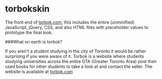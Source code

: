 torbokskin
==========

The front end of [torbok.com](http://torbok.com), this includes the entire  (unminified) JavaScript, jQuery, CSS, and also HTML files with placeholder values to prototype the final look.

###What on earth is torbok?

If you aren't a student studying in the city of Toronto it would be rather surprising if you were aware of it. Torbok
is a website where students studying universities across the entire GTA (Greater Toronto Area) post their used books
for other students to take a look at and contact the seller. The website is available at [torbok.com](http://torbok.com)
